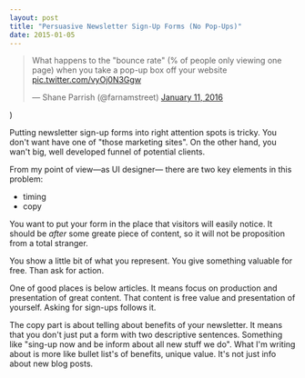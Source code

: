 ```yaml
---
layout: post
title: "Persuasive Newsletter Sign-Up Forms (No Pop-Ups)"  
date: 2015-01-05
---
```

<blockquote class="twitter-tweet" lang="en"><p lang="en" dir="ltr">What happens to the &quot;bounce rate&quot; (% of people only viewing one page) when you take a pop-up box off your website <a href="https://t.co/vyOj0N3Ggw">pic.twitter.com/vyOj0N3Ggw</a></p>&mdash; Shane Parrish (@farnamstreet) <a href="https://twitter.com/farnamstreet/status/686404032823439360">January 11, 2016</a></blockquote>
<script async src="//platform.twitter.com/widgets.js" charset="utf-8"></script>)

Putting newsletter sign-up forms into right attention spots is tricky. You don't
want have one of "those marketing sites". On the other hand, you wan't big, well 
developed funnel of potential clients.

From my point of view&mdash;as UI designer&mdash; there are two 
key elements in this problem:
- timing
- copy

You want to put your form in the place that visitors will easily notice.
It should be *after* some greate piece of content, so it will not be proposition
from a total stranger.

You show a little bit of what you represent.
You give something valuable for free.
Than ask for action.

One of good places is below articles.
It means focus on production and presentation of great content. That content is free
value and presentation of yourself. Asking for sign-ups follows it.

The copy part is about telling about benefits of your newsletter. It means that
you don't just put a form with two descriptive sentences.
Something like "sing-up now and be inform about all new stuff we do".
What I'm writing about is more like bullet list's of benefits, unique value.
It's not just info about new blog posts. 

